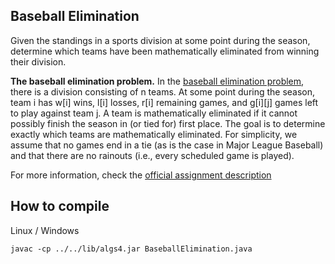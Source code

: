 ## Baseball Elimination
Given the standings in a sports division at some point during the season, determine which teams have been mathematically eliminated from winning their division.

**The baseball elimination problem.** In the [baseball elimination problem](https://en.wikipedia.org/wiki/Maximum_flow_problem#Baseball_elimination), there is a division consisting of n teams. At some point during the season, team i has w[i] wins, l[i] losses, r[i] remaining games, and g[i][j] games left to play against team j. A team is mathematically eliminated if it cannot possibly finish the season in (or tied for) first place. The goal is to determine exactly which teams are mathematically eliminated. For simplicity, we assume that no games end in a tie (as is the case in Major League Baseball) and that there are no rainouts (i.e., every scheduled game is played).

For more information, check the [official assignment description](https://coursera.cs.princeton.edu/algs4/assignments/baseball/specification.php)

## How to compile
Linux / Windows
```
javac -cp ../../lib/algs4.jar BaseballElimination.java
```